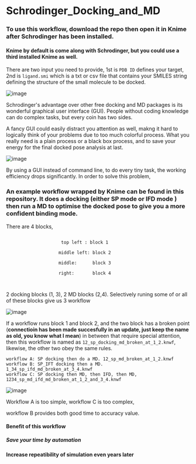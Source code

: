 
# Schrodinger_Docking_and_MD


### To use this workflow, download the repo then open it in Knime after Schrodinger has been installed.

#### Knime by default is come along with Schrodinger, but you could use a third installed Knime as well.

There are two input you need to provide, 1st is ```PDB ID``` defines your target, 2nd is ```ligand.smi``` which is a txt or csv file that contains your SMILES string defining the structure of the small molecule to be docked.

![image](https://user-images.githubusercontent.com/75652473/209549358-4be51f79-2fb8-452a-bd66-e6ae35029e60.png)

Schrodinger's advantage over other free docking and MD packages is its wonderful graphical user interface (GUI). People without coding knowledge can do complex tasks, but every coin has two sides. 

A fancy GUI could easily distract you attention as well, makng it hard to logically think of your problems due to too much colorful process. What you really need is a plain process or a 
black box process, and to save your energy for the final docked pose analysis at last.

![image](https://user-images.githubusercontent.com/75652473/209549513-321f51c1-447a-40a8-a795-c535554ef4a0.png)


By using a GUI instead of command line,  to do every tiny task, the working efficiency drops significantly. In order to solve this problem, 

### An example workflow wrapped by Knime can be found in this repository. It does a docking (either SP mode or IFD mode ) then run a MD to optimise the docked pose to give you a more confident binding mode.


There are 4 blocks, 

```

                     top left : block 1
                    
                    middle left: block 2
                    
                    middle:      block 3
                    
                    right:       block 4
                    
                    
```
2 docking blocks (1, 3), 2 MD blocks (2,4). Selectively runing some of or all of these blocks give us 3 workflow

![image](https://user-images.githubusercontent.com/75652473/209549655-6b67fa79-a0a4-4e67-9394-8f6298bcf361.png)


If a workflow runs block 1 and block 2, and the two block has a broken point (**connectioin has been made succesfully in an update, just keep the name as old, you know what I mean**) in between that require special attention, then this workflow is named as ```12_sp_docking_md_broken_at_1_2.knwf```, likewise, the other two obey the same rules.

```
workflow A: SP docking then do a MD. 12_sp_md_broken_at_1_2.knwf
workflow B: SP_IFT docking then a MD. 1_34_sp_ifd_md_broken_at_3_4.knwf
workflow C: SP docking then MD, then IFD, then MD, 1234_sp_md_ifd_md_broken_at_1_2_and_3_4.knwf
```
![image](https://user-images.githubusercontent.com/75652473/209549813-18c1ddca-2436-4f32-9bf7-b9d858b2c8fd.png)



Workflow A is too simple, workflow C is too complex, 

workflow B provides both good time to accuracy value.


#### Benefit of this workflow

##### Save your time by automation

#### Increase repeatibility of simulation even years later
